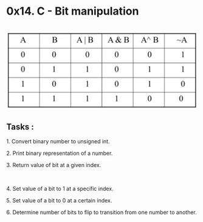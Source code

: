 <p>
<h1>0x14. C - Bit manipulation </h1>
<br>
  <img src="bitwise.png"/>
</p>
<h2>Tasks :</h2>
<p>1. Convert binary number to unsigned int.</p>
<p>2. Print binary representation of a number.</p>
<p>3. Return value of bit at a given index.</p></br>
<p>4. Set value of a bit to 1 at a specific index.</p>
<p>5. Set value of a bit to 0 at a certain index.</p>
<p>6. Determine number of bits to flip to transition from one number to another.</p>





